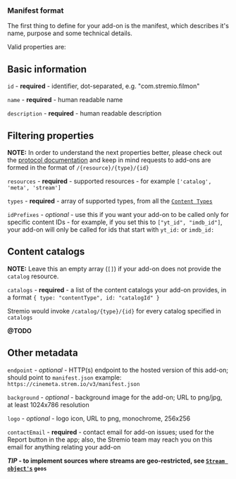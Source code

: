 ### Manifest format

The first thing to define for your add-on is the manifest, which describes it's name, purpose and some technical details.

Valid properties are:


## Basic information

``id`` - **required** - identifier, dot-separated, e.g. "com.stremio.filmon"

``name`` - **required** - human readable name

``description`` - **required** - human readable description

## Filtering properties

**NOTE:** In order to understand the next properties better, please check out the [protocol documentation](../protocol.md) and keep in mind requests to add-ons are formed in the format of `/{resource}/{type}/{id}`

``resources`` - **required** - supported resources - for example ``['catalog', 'meta', 'stream']``

``types`` - **required** - array of supported types, from all the [``Content Types``](./meta/content.types.md)

``idPrefixes`` - _optional_ - use this if you want your add-on to be called only for specific content IDs - for example, if you set this to `["yt_id", "imdb_id"]`, your add-on will only be called for ids that start with `yt_id:` or `imdb_id:`

## Content catalogs

**NOTE:** Leave this an empty array (``[]``) if your add-on does not provide the `catalog` resource.

``catalogs`` - **required** - a list of the content catalogs your add-on provides, in a format `{ type: "contentType", id: "catalogId" }`

Stremio would invoke `/catalog/{type}/{id}` for every catalog specified in `catalogs`

**@TODO**


## Other metadata

``endpoint`` - _optional_ - HTTP(s) endpoint to the hosted version of this add-on; should point to `manifest.json` example: ``https://cinemeta.strem.io/v3/manifest.json`` 

``background`` - _optional_ - background image for the add-on; URL to png/jpg, at least 1024x786 resolution

``logo`` - _optional_ - logo icon, URL to png, monochrome, 256x256

``contactEmail`` - **required** - contact email for add-on issues; used for the Report button in the app; also, the Stremio team may reach you on this email for anything relating your add-on


***TIP* - to implement sources where streams are geo-restricted, see [``Stream object's``](./stream/stream.response.md) `geos`**

